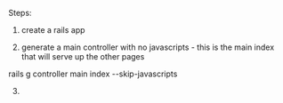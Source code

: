 Steps:

1. create a rails app

2. generate a main controller with no javascripts - this is the main index that will serve up the other pages

rails g controller main index --skip-javascripts

3. 


